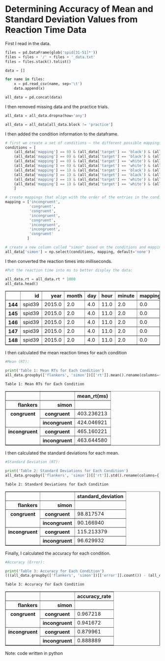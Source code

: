# Determining Accuracy of Mean and Standard Deviation Values from Reaction Time Data

First I read in the data.

```python
files = pd.DataFrame(glob('spid[31-51]*'))
files = files + '/' + files + '_data.txt'
files = files.stack().tolist()

data = []

for name in files:
    x = pd.read_csv(name, sep='\t')
    data.append(x)

all_data = pd.concat(data)
```
I then removed missing data and the practice trials.

```python
all_data = all_data.dropna(how='any')

all_data = all_data[all_data.block != 'practice']
```

I then added the condition information to the dataframe.

```python
# first we create a set of conditions — the different possible mappings
conditions = [
    (all_data['mapping'] == 0) & (all_data['target'] == 'black') & (all_data['targetLocation'] == 'left'),
    (all_data['mapping'] == 0) & (all_data['target'] == 'black') & (all_data['targetLocation'] == 'right'),
    (all_data['mapping'] == 0) & (all_data['target'] == 'white') & (all_data['targetLocation'] == 'left'),
    (all_data['mapping'] == 0) & (all_data['target'] == 'white') & (all_data['targetLocation'] == 'right'),
    (all_data['mapping'] == 1) & (all_data['target'] == 'black') & (all_data['targetLocation'] == 'left'),
    (all_data['mapping'] == 1) & (all_data['target'] == 'black') & (all_data['targetLocation'] == 'right'),
    (all_data['mapping'] == 1) & (all_data['target'] == 'white') & (all_data['targetLocation'] == 'left'),
    (all_data['mapping'] == 1) & (all_data['target'] == 'white') & (all_data['targetLocation'] == 'right')
    ]

# create mappings that align with the order of the entries in the conditions list above
mapping = ['incongruent', 
           'congruent', 
           'congruent', 
           'incongruent', 
           'congruent', 
           'incongruent', 
           'incongruent', 
           'congruent'
          ]

# create a new column called "simon" based on the conditions and mapping lists above
all_data['simon'] = np.select(conditions, mapping, default='none')
```

I then converted the reaction times into milliseconds.

```python
#Put the reaction time into ms to better display the data:

all_data.rt = all_data.rt * 1000
all_data.head()
```


<table border="1" class="dataframe">
  <thead>
    <tr style="text-align: right;">
      <th></th>
      <th>id</th>
      <th>year</th>
      <th>month</th>
      <th>day</th>
      <th>hour</th>
      <th>minute</th>
      <th>mapping</th>
      <th>messageViewingTime</th>
      <th>block</th>
      <th>trialNum</th>
      <th>targetLocation</th>
      <th>target</th>
      <th>flankers</th>
      <th>rt</th>
      <th>response</th>
      <th>error</th>
      <th>anticipation</th>
      <th>feedbackResponse</th>
      <th>targetOnError</th>
      <th>simon</th>
    </tr>
  </thead>
  <tbody>
    <tr>
      <th>144</th>
      <td>spid39</td>
      <td>2015.0</td>
      <td>2.0</td>
      <td>4.0</td>
      <td>11.0</td>
      <td>2.0</td>
      <td>0.0</td>
      <td>2.407595</td>
      <td>1</td>
      <td>1.0</td>
      <td>right</td>
      <td>white</td>
      <td>congruent</td>
      <td>687.385241</td>
      <td>white</td>
      <td>False</td>
      <td>False</td>
      <td>False</td>
      <td>0.069286</td>
      <td>incongruent</td>
    </tr>
    <tr>
      <th>145</th>
      <td>spid39</td>
      <td>2015.0</td>
      <td>2.0</td>
      <td>4.0</td>
      <td>11.0</td>
      <td>2.0</td>
      <td>0.0</td>
      <td>2.407595</td>
      <td>1</td>
      <td>1.0</td>
      <td>right</td>
      <td>white</td>
      <td>congruent</td>
      <td>687.385241</td>
      <td>white</td>
      <td>False</td>
      <td>False</td>
      <td>False</td>
      <td>0.069286</td>
      <td>incongruent</td>
    </tr>
    <tr>
      <th>146</th>
      <td>spid39</td>
      <td>2015.0</td>
      <td>2.0</td>
      <td>4.0</td>
      <td>11.0</td>
      <td>2.0</td>
      <td>0.0</td>
      <td>2.407595</td>
      <td>1</td>
      <td>1.0</td>
      <td>right</td>
      <td>white</td>
      <td>congruent</td>
      <td>687.385241</td>
      <td>white</td>
      <td>False</td>
      <td>False</td>
      <td>False</td>
      <td>0.069286</td>
      <td>incongruent</td>
    </tr>
    <tr>
      <th>147</th>
      <td>spid39</td>
      <td>2015.0</td>
      <td>2.0</td>
      <td>4.0</td>
      <td>11.0</td>
      <td>2.0</td>
      <td>0.0</td>
      <td>2.407595</td>
      <td>1</td>
      <td>2.0</td>
      <td>left</td>
      <td>white</td>
      <td>congruent</td>
      <td>345.519429</td>
      <td>white</td>
      <td>False</td>
      <td>False</td>
      <td>False</td>
      <td>0.068559</td>
      <td>congruent</td>
    </tr>
    <tr>
      <th>148</th>
      <td>spid39</td>
      <td>2015.0</td>
      <td>2.0</td>
      <td>4.0</td>
      <td>11.0</td>
      <td>2.0</td>
      <td>0.0</td>
      <td>2.407595</td>
      <td>1</td>
      <td>2.0</td>
      <td>left</td>
      <td>white</td>
      <td>congruent</td>
      <td>345.519429</td>
      <td>white</td>
      <td>False</td>
      <td>False</td>
      <td>False</td>
      <td>0.068559</td>
      <td>congruent</td>
    </tr>
  </tbody>
</table>
</div> 

I then calculated the mean reaction times for each condition
```python
#Mean (RT):

print('Table 1: Mean RTs for Each Condition')
all_data.groupby(['flankers', 'simon'])[['rt']].mean().rename(columns={'rt': 'mean_rt(ms)'})
```

    Table 1: Mean RTs for Each Condition


<div>
<style scoped>
    .dataframe tbody tr th:only-of-type {
        vertical-align: middle;
    }

    .dataframe tbody tr th {
        vertical-align: top;
    }

    .dataframe thead th {
        text-align: right;
    }
</style>
<table border="1" class="dataframe">
  <thead>
    <tr style="text-align: right;">
      <th></th>
      <th></th>
      <th>mean_rt(ms)</th>
    </tr>
    <tr>
      <th>flankers</th>
      <th>simon</th>
      <th></th>
    </tr>
  </thead>
  <tbody>
    <tr>
      <th rowspan="2" valign="top">congruent</th>
      <th>congruent</th>
      <td>403.236213</td>
    </tr>
    <tr>
      <th>incongruent</th>
      <td>424.046921</td>
    </tr>
    <tr>
      <th rowspan="2" valign="top">incongruent</th>
      <th>congruent</th>
      <td>465.160221</td>
    </tr>
    <tr>
      <th>incongruent</th>
      <td>463.644580</td>
    </tr>
  </tbody>
</table>
</div>

I then calculated the standard deviations for each mean.

```python
#Standard Deviation (RT):

print('Table 2: Standard Deviations for Each Condition')
all_data.groupby(['flankers', 'simon'])[['rt']].std().rename(columns={'rt':'standard_deviation'})
```

    Table 2: Standard Deviations for Each Condition

<div>
<style scoped>
    .dataframe tbody tr th:only-of-type {
        vertical-align: middle;
    }

    .dataframe tbody tr th {
        vertical-align: top;
    }

    .dataframe thead th {
        text-align: right;
    }
</style>
<table border="1" class="dataframe">
  <thead>
    <tr style="text-align: right;">
      <th></th>
      <th></th>
      <th>standard_deviation</th>
    </tr>
    <tr>
      <th>flankers</th>
      <th>simon</th>
      <th></th>
    </tr>
  </thead>
  <tbody>
    <tr>
      <th rowspan="2" valign="top">congruent</th>
      <th>congruent</th>
      <td>98.817574</td>
    </tr>
    <tr>
      <th>incongruent</th>
      <td>90.166940</td>
    </tr>
    <tr>
      <th rowspan="2" valign="top">incongruent</th>
      <th>congruent</th>
      <td>115.213379</td>
    </tr>
    <tr>
      <th>incongruent</th>
      <td>96.629932</td>
    </tr>
  </tbody>
</table>
</div>


Finally, I calculated the accuracy for each condition.

```python
#Accuracy (Error):

print('Table 3: Accuracy for Each Condition')
(((all_data.groupby(['flankers', 'simon'])[['error']].count()) - (all_data.groupby(['flankers', 'simon'])[['error']].sum()))/(all_data.groupby(['flankers', 'simon'])[['error']].count())).rename(columns={'error': 'accuracy_rate'})
```

    Table 3: Accuracy for Each Condition

<div>
<style scoped>
    .dataframe tbody tr th:only-of-type {
        vertical-align: middle;
    }

    .dataframe tbody tr th {
        vertical-align: top;
    }

    .dataframe thead th {
        text-align: right;
    }
</style>
<table border="1" class="dataframe">
  <thead>
    <tr style="text-align: right;">
      <th></th>
      <th></th>
      <th>accuracy_rate</th>
    </tr>
    <tr>
      <th>flankers</th>
      <th>simon</th>
      <th></th>
    </tr>
  </thead>
  <tbody>
    <tr>
      <th rowspan="2" valign="top">congruent</th>
      <th>congruent</th>
      <td>0.967218</td>
    </tr>
    <tr>
      <th>incongruent</th>
      <td>0.941672</td>
    </tr>
    <tr>
      <th rowspan="2" valign="top">incongruent</th>
      <th>congruent</th>
      <td>0.879961</td>
    </tr>
    <tr>
      <th>incongruent</th>
      <td>0.888889</td>
    </tr>
  </tbody>
</table>
</div>

Note: code written in python
